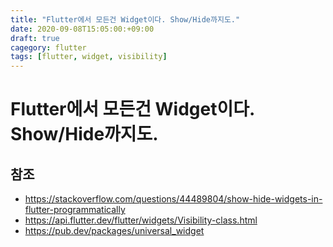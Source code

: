```yaml
---
title: "Flutter에서 모든건 Widget이다. Show/Hide까지도."
date: 2020-09-08T15:05:00:+09:00
draft: true
cagegory: flutter
tags: [flutter, widget, visibility]
---
```


# Flutter에서 모든건 Widget이다. Show/Hide까지도.

## 참조

- https://stackoverflow.com/questions/44489804/show-hide-widgets-in-flutter-programmatically
- https://api.flutter.dev/flutter/widgets/Visibility-class.html
- https://pub.dev/packages/universal_widget

